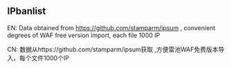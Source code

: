 ## IPbanlist
EN: Data obtained from https://github.com/stamparm/ipsum , convenient degrees of WAF free version import, each file 1000 IP

CN: 数据从https://github.com/stamparm/ipsum获取 ,方便雷池WAF免费版本导入，每个文件1000个IP
